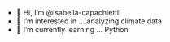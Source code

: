 - 👋 Hi, I’m @isabella-capachietti
- 👀 I’m interested in ... analyzing climate data
- 🌱 I’m currently learning ... Python

<!---
isabella-capachietti/isabella-capachietti is a ✨ special ✨ repository because its `README.md` (this file) appears on your GitHub profile.
You can click the Preview link to take a look at your changes.
--->
